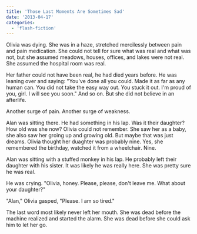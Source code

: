 ```yaml
---
title: 'Those Last Moments Are Sometimes Sad'
date: '2013-04-17'
categories:
  - 'flash-fiction'
---
```


Olivia was dying. She was in a haze, stretched mercilessly between pain and pain
medication. She could not tell for sure what was real and what was not, but she
assumed meadows, houses, offices, and lakes were not real. She assumed the
hospital room was real.

<!-- truncate -->


Her father could not have been real, he had died years before. He was leaning
over and saying: "You've done all you could. Made it as far as any human can.
You did not take the easy way out. You stuck it out. I'm proud of you, girl. I
will see you soon." And so on. But she did not believe in an afterlife.

Another surge of pain. Another surge of weakness.

Alan was sitting there. He had something in his lap. Was it their daughter? How
old was she now? Olivia could not remember. She saw her as a baby, she also saw
her groing up and growing old. But maybe that was just dreams. Olivia thought
her duaghter was probably nine. Yes, she remembered the birthday, watched it
from a wheelchair. Nine.

Alan was sitting with a stuffed monkey in his lap. He probably left their
daughter with his sister. It was likely he was really here. She was pretty sure
he was real.

He was crying. "Olivia, honey. Please, please, don't leave me. What about your
daughter?"

"Alan," Olivia gasped, "Please. I am so tired."

The last word most likely never left her mouth. She was dead before the machine
realized and started the alarm. She was dead before she could ask him to let her
go.

